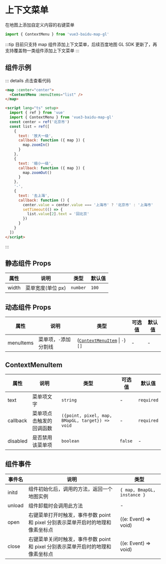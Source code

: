 # 上下文菜单 <Badge type="tip" text="^0.0.29" />

在地图上添加自定义内容的右键菜单

```ts
import { ContextMenu } from 'vue3-baidu-map-gl'
```

:::tip
目前只支持 map 组件添加上下文菜单，后续百度地图 GL SDK 更新了，再支持覆盖物一类组件添加上下文菜单
:::

## 组件示例

<!-- prettier-ignore -->
<Map :center="center">
  <ContextMenu :menuItems="list" />
</Map>

<script lang="ts" setup>
  import { ref } from 'vue'
  const center = ref('北京市')
  const list = ref([
    {
      text: '放大一级',
      callback: function ({map}) {
        map.zoomIn();
      }
    },
    {
      text: '缩小一级',
      callback: function ({map}) {
          map.zoomOut();
      }
    },
    '-',
    {
      text: '去上海',
      callback: function () {
        center.value = center.value === '上海市' ? '北京市' : '上海市';
        setTimeout(() => {
          list.value[2].text = '回北京'
        })
      }
    },
  ])
</script>

::: details 点击查看代码

```html
<map :center="center">
  <ContextMenu :menuItems="list" />
</map>

<script lang="ts" setup>
  import { ref } from 'vue'
  import { ContextMenu } from 'vue3-baidu-map-gl'
  const center = ref('北京市')
  const list = ref([
    {
      text: '放大一级',
      callback: function ({ map }) {
        map.zoomIn()
      }
    },
    {
      text: '缩小一级',
      callback: function ({ map }) {
        map.zoomOut()
      }
    },
    '-',
    {
      text: '去上海',
      callback: function () {
        center.value = center.value === '上海市' ? '北京市' : '上海市'
        setTimeout(() => {
          list.value[2].text = '回北京'
        })
      }
    }
  ])
</script>
```

:::

## 静态组件 Props

| 属性  | 说明              | 类型     | 默认值 |
| ----- | ----------------- | -------- | ------ |
| width | 菜单宽度(单位 px) | `number` | `100`  |

## 动态组件 Props

| 属性      | 说明                  | 类型                                                | 可选值 | 默认值 |
| --------- | --------------------- | --------------------------------------------------- | ------ | ------ |
| menuItems | 菜单项，`-`添加分割线 | ([`ContextMenuItem`](#contextmenuitem) \| `-`) `[]` | -      | -      |

## ContextMenuItem

| 属性     | 说明                     | 类型                                            | 可选值  | 默认值     |
| -------- | ------------------------ | ----------------------------------------------- | ------- | ---------- |
| text     | 菜单项文字               | `string`                                        | -       | `required` |
| callback | 菜单项点击触发的回调函数 | `({point, pixel, map, BMapGL, target}) => void` | -       | `required` |
| disabled | 是否禁用该菜单项         | `boolean`                                       | `false` | -          |

## 组件事件

| 事件名 | 说明                                                                             | 类型                        |
| ------ | -------------------------------------------------------------------------------- | --------------------------- |
| initd  | 组件初始化后，调用的方法，返回一个地图实例                                       | `{ map, BmapGL, instance }` |
| unload | 组件卸载时会调用此方法                                                           | -                           |
| open   | 右键菜单打开时触发，事件参数 point 和 pixel 分别表示菜单开启时的地理和像素坐标点 | ((e: Event) => void)        |
| close  | 右键菜单关闭时触发，事件参数 point 和 pixel 分别表示菜单开启时的地理和像素坐标点 | ((e: Event) => void)        |
